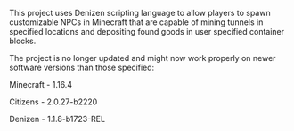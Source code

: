 This project uses Denizen scripting language to allow players to spawn customizable NPCs in Minecraft that are capable of mining tunnels in specified locations and depositing found goods in user specified container blocks.

The project is no longer updated and might now work properly on newer software versions than those specified:

Minecraft - 1.16.4

Citizens - 2.0.27-b2220

Denizen - 1.1.8-b1723-REL
